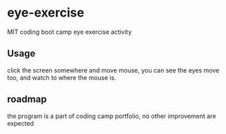 # eye-exercise
MIT coding boot camp eye exercise activity

## Usage
click the screen somewhere and move mouse, you can see the eyes move too, and watch to where the mouse is.

## roadmap
the program is a part of coding camp portfolio, no other improvement are expected

